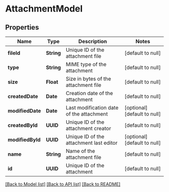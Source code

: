 # AttachmentModel
## Properties

| Name | Type | Description | Notes |
|------------ | ------------- | ------------- | -------------|
| **fileId** | **String** | Unique ID of the attachment file | [default to null] |
| **type** | **String** | MIME type of the attachment | [default to null] |
| **size** | **Float** | Size in bytes of the attachment file | [default to null] |
| **createdDate** | **Date** | Creation date of the attachment | [default to null] |
| **modifiedDate** | **Date** | Last modification date of the attachment | [optional] [default to null] |
| **createdById** | **UUID** | Unique ID of the attachment creator | [default to null] |
| **modifiedById** | **UUID** | Unique ID of the attachment last editor | [optional] [default to null] |
| **name** | **String** | Name of the attachment file | [default to null] |
| **id** | **UUID** | Unique ID of the attachment | [default to null] |

[[Back to Model list]](../README.md#documentation-for-models) [[Back to API list]](../README.md#documentation-for-api-endpoints) [[Back to README]](../README.md)


